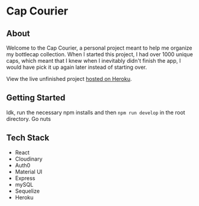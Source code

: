 # Cap Courier

## About

Welcome to the Cap Courier, a personal project meant to help me organize my bottlecap collection. When I started this project, I had over 1000 unique caps, which meant that I knew when I inevitably didn't finish the app, I would have pick it up again later instead of starting over.

View the live unfinished project [hosted on Heroku](https://floating-escarpment-90509-a0a1efb65d21.herokuapp.com/).

## Getting Started

Idk, run the necessary npm installs and then `npm run develop` in the root directory. Go nuts

## Tech Stack

- React
- Cloudinary
- Auth0
- Material UI
- Express
- mySQL
- Sequelize
- Heroku
